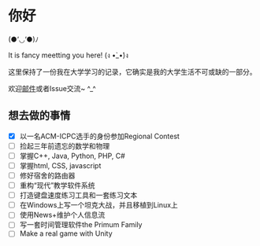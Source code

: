 # 你好

(●’◡’●)ﾉ

It is fancy meetting you here! (ง •̀_•́)ง

这里保持了一份我在大学学习的记录，它确实是我的大学生活不可或缺的一部分。

欢迎[邮件](mailto:lightyears1998@hotmail.com)或者Issue交流~ ^\_^

## 想去做的事情

- [X] 以一名ACM-ICPC选手的身份参加Regional Contest
- [ ] 捡起三年前遗忘的数学和物理
- [ ] 掌握C++, Java, Python, PHP, C#
- [ ] 掌握html, CSS, javascript
- [ ] 修好宿舍的路由器
- [ ] 重构“现代”教学软件系统
- [ ] 打造键盘速度练习工具和一套练习文本
- [ ] 在Windows上写一个坦克大战，并且移植到Linux上
- [ ] 使用News+维护个人信息流
- [ ] 写一套时间管理软件the Primum Family
- [ ] Make a real game with Unity
